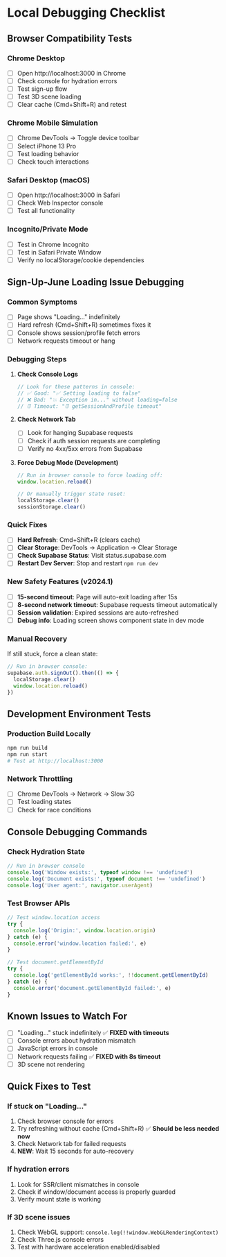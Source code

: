 # Local Debugging Checklist

## Browser Compatibility Tests

### Chrome Desktop
- [ ] Open http://localhost:3000 in Chrome
- [ ] Check console for hydration errors
- [ ] Test sign-up flow
- [ ] Test 3D scene loading
- [ ] Clear cache (Cmd+Shift+R) and retest

### Chrome Mobile Simulation
- [ ] Chrome DevTools → Toggle device toolbar
- [ ] Select iPhone 13 Pro
- [ ] Test loading behavior
- [ ] Check touch interactions

### Safari Desktop (macOS)
- [ ] Open http://localhost:3000 in Safari
- [ ] Check Web Inspector console
- [ ] Test all functionality

### Incognito/Private Mode
- [ ] Test in Chrome Incognito
- [ ] Test in Safari Private Window
- [ ] Verify no localStorage/cookie dependencies

## Sign-Up-June Loading Issue Debugging

### Common Symptoms
- [ ] Page shows "Loading..." indefinitely
- [ ] Hard refresh (Cmd+Shift+R) sometimes fixes it
- [ ] Console shows session/profile fetch errors
- [ ] Network requests timeout or hang

### Debugging Steps
1. **Check Console Logs**
   ```javascript
   // Look for these patterns in console:
   // ✅ Good: "✅ Setting loading to false"
   // ❌ Bad: "💥 Exception in..." without loading=false
   // ⏰ Timeout: "⏰ getSessionAndProfile timeout"
   ```

2. **Check Network Tab**
   - [ ] Look for hanging Supabase requests
   - [ ] Check if auth session requests are completing
   - [ ] Verify no 4xx/5xx errors from Supabase

3. **Force Debug Mode (Development)**
   ```javascript
   // Run in browser console to force loading off:
   window.location.reload()
   
   // Or manually trigger state reset:
   localStorage.clear()
   sessionStorage.clear()
   ```

### Quick Fixes
- [ ] **Hard Refresh**: Cmd+Shift+R (clears cache)
- [ ] **Clear Storage**: DevTools → Application → Clear Storage
- [ ] **Check Supabase Status**: Visit status.supabase.com
- [ ] **Restart Dev Server**: Stop and restart `npm run dev`

### New Safety Features (v2024.1)
- [ ] **15-second timeout**: Page will auto-exit loading after 15s
- [ ] **8-second network timeout**: Supabase requests timeout automatically
- [ ] **Session validation**: Expired sessions are auto-refreshed
- [ ] **Debug info**: Loading screen shows component state in dev mode

### Manual Recovery
If still stuck, force a clean state:
```javascript
// Run in browser console:
supabase.auth.signOut().then(() => {
  localStorage.clear()
  window.location.reload()
})
```

## Development Environment Tests

### Production Build Locally
```bash
npm run build
npm run start
# Test at http://localhost:3000
```

### Network Throttling
- [ ] Chrome DevTools → Network → Slow 3G
- [ ] Test loading states
- [ ] Check for race conditions

## Console Debugging Commands

### Check Hydration State
```javascript
// Run in browser console
console.log('Window exists:', typeof window !== 'undefined')
console.log('Document exists:', typeof document !== 'undefined')
console.log('User agent:', navigator.userAgent)
```

### Test Browser APIs
```javascript
// Test window.location access
try {
  console.log('Origin:', window.location.origin)
} catch (e) {
  console.error('window.location failed:', e)
}

// Test document.getElementById
try {
  console.log('getElementById works:', !!document.getElementById)
} catch (e) {
  console.error('document.getElementById failed:', e)
}
```

## Known Issues to Watch For

- [ ] "Loading..." stuck indefinitely ✅ **FIXED with timeouts**
- [ ] Console errors about hydration mismatch
- [ ] JavaScript errors in console
- [ ] Network requests failing ✅ **FIXED with 8s timeout**
- [ ] 3D scene not rendering

## Quick Fixes to Test

### If stuck on "Loading..."
1. Check browser console for errors
2. Try refreshing without cache (Cmd+Shift+R) ✅ **Should be less needed now**
3. Check Network tab for failed requests
4. **NEW**: Wait 15 seconds for auto-recovery

### If hydration errors
1. Look for SSR/client mismatches in console
2. Check if window/document access is properly guarded
3. Verify mount state is working

### If 3D scene issues
1. Check WebGL support: `console.log(!!window.WebGLRenderingContext)`
2. Check Three.js console errors
3. Test with hardware acceleration enabled/disabled 